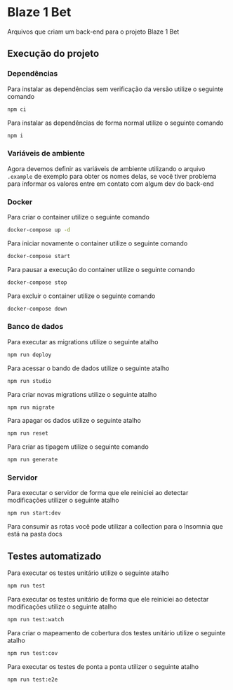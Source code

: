 # Blaze 1 Bet
Arquivos que criam um back-end para o projeto Blaze 1 Bet

## Execução do projeto
### Dependências
Para instalar as dependências sem verificação da versão utilize o seguinte comando
```bash
npm ci
```

Para instalar as dependências de forma normal utilize o seguinte comando
```bash
npm i
```

### Variáveis de ambiente
Agora devemos definir as variáveis de ambiente utilizando o arquivo `.example` de exemplo para obter os nomes delas, se você tiver problema para informar os valores entre em contato com algum dev do back-end

### Docker
Para criar o container utilize o seguinte comando
```bash
docker-compose up -d
```

Para iniciar novamente o container utilize o seguinte comando
```bash
docker-compose start
```

Para pausar a execução do container utilize o seguinte comando
```bash
docker-compose stop
```

Para excluir o container utilize o seguinte comando
```bash
docker-compose down
```

### Banco de dados
Para executar as migrations utilize o seguinte atalho
```bash
npm run deploy
```

Para acessar o bando de dados utilize o seguinte atalho
```bash
npm run studio
```

Para criar novas migrations utilize o seguinte atalho
```bash
npm run migrate
```

Para apagar os dados utilize o seguinte atalho
```bash
npm run reset
```

Para criar as tipagem utilize o seguinte comando
```bash
npm run generate
```

### Servidor
Para executar o servidor de forma que ele reiniciei ao detectar modificações utilizer o seguinte atalho
```bash
npm run start:dev
```

Para consumir as rotas você pode utilizar a collection para o Insomnia que está na pasta docs

## Testes automatizado
Para executar os testes unitário utilize o seguinte atalho
```bash
npm run test
```

Para executar os testes unitário de forma que ele reiniciei ao detectar modificações utilize o seguinte atalho
```bash
npm run test:watch
```

Para criar o mapeamento de cobertura dos testes unitário utilize o seguinte atalho
```bash
npm run test:cov
```

Para executar os testes de ponta a ponta utilizer o seguinte atalho
```bash
npm run test:e2e
```
